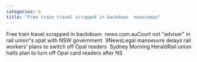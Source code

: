 ```yaml
---
categories: b
title: "Free train travel scrapped in backdown  newscomau"
---
```

Free train travel scrapped in backdown&nbsp;&nbsp;news.com.auCourt not "adviser" in rail union"s spat with NSW government&nbsp;&nbsp;9NewsLegal manoeuvre delays rail workers’ plans to switch off Opal readers&nbsp;&nbsp;Sydney Morning HeraldRail union halts plan to turn off Opal card readers after NS